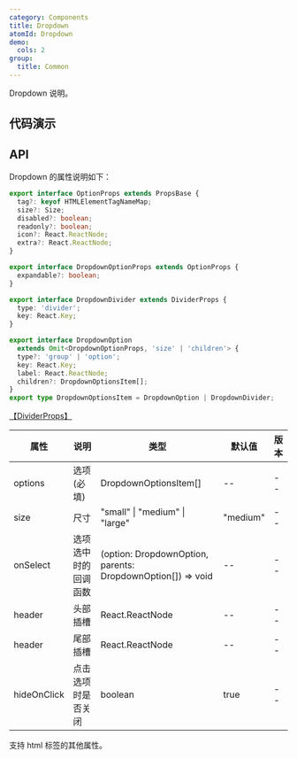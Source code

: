 ```yaml
---
category: Components
title: Dropdown
atomId: Dropdown
demo:
  cols: 2
group:
  title: Common
---
```


Dropdown 说明。

## 代码演示

<!-- prettier-ignore -->
<code src="./demo/basic.tsx"></code>
<code src="./demo/hide-on-click.tsx"></code>
<code src="./demo/divider.tsx"></code>
<code src="./demo/show-arrow.tsx"></code>
<code src="./demo/icon.tsx"></code>
<code src="./demo/size.tsx"></code>
<code src="./demo/disabled.tsx"></code>
<code src="./demo/header.tsx"></code>
<code src="./demo/footer.tsx"></code>
<code src="./demo/nest.tsx"></code>
<code src="./demo/group.tsx"></code>
<code src="./demo/contextmenu.tsx"></code>

## API

Dropdown 的属性说明如下：

```typescript
export interface OptionProps extends PropsBase {
  tag?: keyof HTMLElementTagNameMap;
  size?: Size;
  disabled?: boolean;
  readonly?: boolean;
  icon?: React.ReactNode;
  extra?: React.ReactNode;
}

export interface DropdownOptionProps extends OptionProps {
  expandable?: boolean;
}

export interface DropdownDivider extends DividerProps {
  type: 'divider';
  key: React.Key;
}

export interface DropdownOption
  extends Omit<DropdownOptionProps, 'size' | 'children'> {
  type?: 'group' | 'option';
  key: React.Key;
  label: React.ReactNode;
  children?: DropdownOptionsItem[];
}
export type DropdownOptionsItem = DropdownOption | DropdownDivider;
```

[【DividerProps】](./divider#api)

| 属性        | 说明                 | 类型                                                        | 默认值   | 版本 |
| ----------- | -------------------- | ----------------------------------------------------------- | -------- | ---- |
| options     | 选项(必填)           | DropdownOptionsItem[]                                       | --       | --   |
| size        | 尺寸                 | "small" \| "medium" \| "large"                              | "medium" | --   |
| onSelect    | 选项选中时的回调函数 | (option: DropdownOption, parents: DropdownOption[]) => void | --       | --   |
| header      | 头部插槽             | React.ReactNode                                             | --       | --   |
| header      | 尾部插槽             | React.ReactNode                                             | --       | --   |
| hideOnClick | 点击选项时是否关闭   | boolean                                                     | true     | --   |

支持 html 标签的其他属性。
